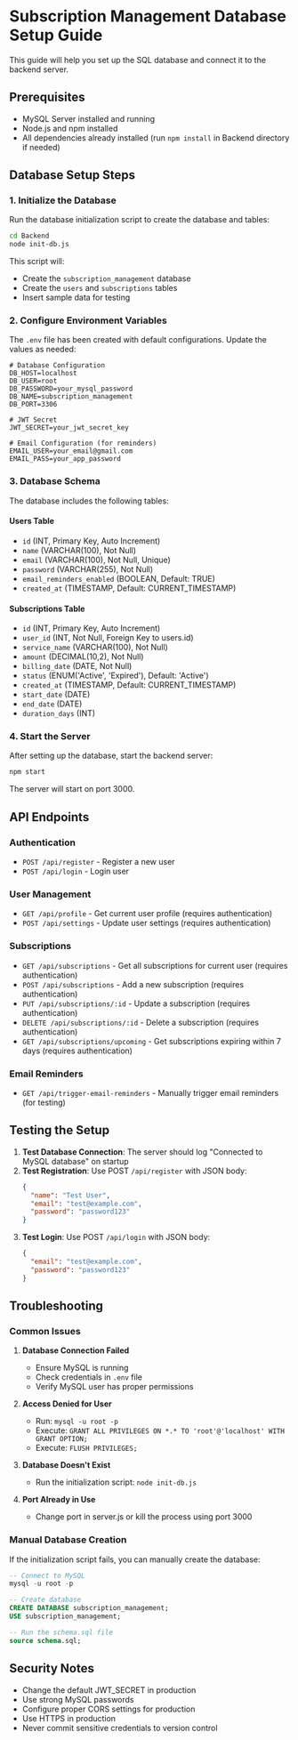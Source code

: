 # Subscription Management Database Setup Guide

This guide will help you set up the SQL database and connect it to the backend server.

## Prerequisites

- MySQL Server installed and running
- Node.js and npm installed
- All dependencies already installed (run `npm install` in Backend directory if needed)

## Database Setup Steps

### 1. Initialize the Database

Run the database initialization script to create the database and tables:

```bash
cd Backend
node init-db.js
```

This script will:
- Create the `subscription_management` database
- Create the `users` and `subscriptions` tables
- Insert sample data for testing

### 2. Configure Environment Variables

The `.env` file has been created with default configurations. Update the values as needed:

```env
# Database Configuration
DB_HOST=localhost
DB_USER=root
DB_PASSWORD=your_mysql_password
DB_NAME=subscription_management
DB_PORT=3306

# JWT Secret
JWT_SECRET=your_jwt_secret_key

# Email Configuration (for reminders)
EMAIL_USER=your_email@gmail.com
EMAIL_PASS=your_app_password
```

### 3. Database Schema

The database includes the following tables:

#### Users Table
- `id` (INT, Primary Key, Auto Increment)
- `name` (VARCHAR(100), Not Null)
- `email` (VARCHAR(100), Not Null, Unique)
- `password` (VARCHAR(255), Not Null)
- `email_reminders_enabled` (BOOLEAN, Default: TRUE)
- `created_at` (TIMESTAMP, Default: CURRENT_TIMESTAMP)

#### Subscriptions Table
- `id` (INT, Primary Key, Auto Increment)
- `user_id` (INT, Not Null, Foreign Key to users.id)
- `service_name` (VARCHAR(100), Not Null)
- `amount` (DECIMAL(10,2), Not Null)
- `billing_date` (DATE, Not Null)
- `status` (ENUM('Active', 'Expired'), Default: 'Active')
- `created_at` (TIMESTAMP, Default: CURRENT_TIMESTAMP)
- `start_date` (DATE)
- `end_date` (DATE)
- `duration_days` (INT)

### 4. Start the Server

After setting up the database, start the backend server:

```bash
npm start
```

The server will start on port 3000.

## API Endpoints

### Authentication
- `POST /api/register` - Register a new user
- `POST /api/login` - Login user

### User Management
- `GET /api/profile` - Get current user profile (requires authentication)
- `POST /api/settings` - Update user settings (requires authentication)

### Subscriptions
- `GET /api/subscriptions` - Get all subscriptions for current user (requires authentication)
- `POST /api/subscriptions` - Add a new subscription (requires authentication)
- `PUT /api/subscriptions/:id` - Update a subscription (requires authentication)
- `DELETE /api/subscriptions/:id` - Delete a subscription (requires authentication)
- `GET /api/subscriptions/upcoming` - Get subscriptions expiring within 7 days (requires authentication)

### Email Reminders
- `GET /api/trigger-email-reminders` - Manually trigger email reminders (for testing)

## Testing the Setup

1. **Test Database Connection**: The server should log "Connected to MySQL database" on startup
2. **Test Registration**: Use POST `/api/register` with JSON body:
   ```json
   {
     "name": "Test User",
     "email": "test@example.com",
     "password": "password123"
   }
   ```
3. **Test Login**: Use POST `/api/login` with JSON body:
   ```json
   {
     "email": "test@example.com",
     "password": "password123"
   }
   ```

## Troubleshooting

### Common Issues

1. **Database Connection Failed**
   - Ensure MySQL is running
   - Check credentials in `.env` file
   - Verify MySQL user has proper permissions

2. **Access Denied for User**
   - Run: `mysql -u root -p`
   - Execute: `GRANT ALL PRIVILEGES ON *.* TO 'root'@'localhost' WITH GRANT OPTION;`
   - Execute: `FLUSH PRIVILEGES;`

3. **Database Doesn't Exist**
   - Run the initialization script: `node init-db.js`

4. **Port Already in Use**
   - Change port in server.js or kill the process using port 3000

### Manual Database Creation

If the initialization script fails, you can manually create the database:

```sql
-- Connect to MySQL
mysql -u root -p

-- Create database
CREATE DATABASE subscription_management;
USE subscription_management;

-- Run the schema.sql file
source schema.sql;
```

## Security Notes

- Change the default JWT_SECRET in production
- Use strong MySQL passwords
- Configure proper CORS settings for production
- Use HTTPS in production
- Never commit sensitive credentials to version control
